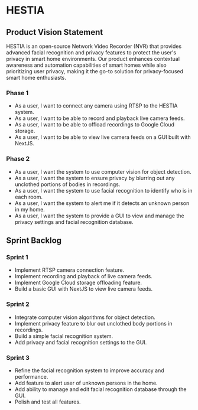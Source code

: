 # HESTIA

## Product Vision Statement

HESTIA is an open-source Network Video Recorder (NVR) that provides advanced facial recognition and privacy features to protect the user's privacy in smart home environments. Our product enhances contextual awareness and automation capabilities of smart homes while also prioritizing user privacy, making it the go-to solution for privacy-focused smart home enthusiasts.

### Phase 1

- As a user, I want to connect any camera using RTSP to the HESTIA system.
- As a user, I want to be able to record and playback live camera feeds.
- As a user, I want to be able to offload recordings to Google Cloud storage.
- As a user, I want to be able to view live camera feeds on a GUI built with NextJS.

### Phase 2

- As a user, I want the system to use computer vision for object detection.
- As a user, I want the system to ensure privacy by blurring out any unclothed portions of bodies in recordings.
- As a user, I want the system to use facial recognition to identify who is in each room.
- As a user, I want the system to alert me if it detects an unknown person in my home.
- As a user, I want the system to provide a GUI to view and manage the privacy settings and facial recognition database.

## Sprint Backlog

### Sprint 1

- Implement RTSP camera connection feature.
- Implement recording and playback of live camera feeds.
- Implement Google Cloud storage offloading feature.
- Build a basic GUI with NextJS to view live camera feeds.

### Sprint 2

- Integrate computer vision algorithms for object detection.
- Implement privacy feature to blur out unclothed body portions in recordings.
- Build a simple facial recognition system.
- Add privacy and facial recognition settings to the GUI.

### Sprint 3

- Refine the facial recognition system to improve accuracy and performance.
- Add feature to alert user of unknown persons in the home.
- Add ability to manage and edit facial recognition database through the GUI.
- Polish and test all features.
